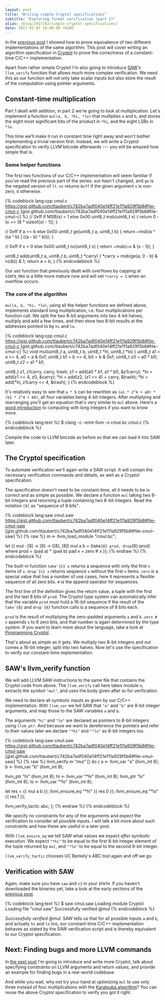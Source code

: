 ```yaml
---
layout: post
title: "Writing simple Cryptol specifications"
subtitle: "Exploring formal verification (part 2)"
alias: /blog/2017/02/simple-cryptol-specifications/
date: 2017-02-07 16:00:00 +0100
---
```


In the [previous post](/blog/2017/01/equivalence-proofs-with-saw/) I showed how to prove equivalence of two different implementations of the same algorithm. This post will cover writing an algorithm specification in [Cryptol](http://cryptol.net/) to prove the correctness of a constant-time C/C++ implementation.

Apart from rather simple Cryptol I'm also going to introduce [SAW](http://saw.galois.com/)'s `llvm_verify` function that allows much more complex verification. We need this as our function will not only take scalar inputs but also store the result of the computation using pointer arguments.

## Constant-time multiplication

Part 1 dealt with addition, in part 2 we're going to look at multiplication. Let's implement a function `mul(a, b, *hi, *lo)` that multiplies `a` and `b`, and stores the eight most significant bits of the product in `*hi`, and the eight LSBs in `*lo`.

This time we'll make it run in constant time right away and won't bother implementing a trivial version first. Instead, we will write a Cryptol specification to verify LLVM bitcode afterwards --- you will be amazed how simple that is.

### Some helper functions

The first two functions of our C/C++ implementation will seem familiar if you've read the previous part of the series. `msb` hasn't changed, and `ge` is the negated version of `lt`. `nz` returns `0xff` if the given argument `x` is non-zero, `0` otherwise.

{% codeblock lang:cpp cmul.c https://gist.github.com/ttaubert/c742ba7adf040e14ff21e111a929f5b8#file-cmul-c [gist.github.com/ttaubert/c742ba7adf040e14ff21e111a929f5b8#file-cmul-c] %}
// 0xff if MSB(x) = 1 else 0x00
uint8_t msb(uint8_t x) {
  return 0 - (x >> (8 * sizeof(x) - 1));
}

// 0xff if a >= b else 0x00
uint8_t ge(uint8_t a, uint8_t b) {
  return ~msb(a ^ ((a ^ b) | ((a - b) ^ b)));
}

// 0xff if x > 0 else 0x00
uint8_t nz(uint8_t x) {
  return ~msb(~x & (x - 1));
}

uint8_t add(uint8_t a, uint8_t b, uint8_t *carry) {
  *carry = msb(ge(a, 0 - b) & nz(b)) & 1;
  return a + b;
}
{% endcodeblock %}

Our `add` function that previously dealt with overflows by capping at `UINT8_MAX` is a little more mature now and will set `*carry = 1` when an overflow occurs.

### The core of the algorithm

`mul(a, b, *hi, *lo)`, using all the helper functions we defined above, implements standard long multiplication, i.e. four multiplications per function call. We split the two 8-bit arguments into two 4-bit halves, multiply and add a few times, and then store two 8-bit results at the addresses pointed to by `hi` and `lo`.

{% codeblock lang:cpp cmul.c https://gist.github.com/ttaubert/c742ba7adf040e14ff21e111a929f5b8#file-cmul-c [gist.github.com/ttaubert/c742ba7adf040e14ff21e111a929f5b8#file-cmul-c] %}
void mul(uint8_t a, uint8_t b, uint8_t *hi, uint8_t *lo) {
  uint8_t a1 = a >> 4, a0 = a & 0xf;
  uint8_t b1 = b >> 4, b0 = b & 0xf;
  uint8_t z0 = a0 * b0;
  uint8_t z2 = a1 * b1;

  uint8_t z1, z1carry, carry, trash;
  z1 = add(a0 * b1, a1 * b0, &z1carry);
  *lo = add(z1 << 4, z0, &carry);
  *hi = add(z2, (z1 >> 4) + carry, &trash);
  *hi = add(*hi, z1carry << 4, &trash);
}
{% endcodeblock %}

It's relatively easy to see that `a * b` can be rewritten as `(a1 * 2^4 + a0) * (b1 * 2^4 + b0)`, all four variables being 4-bit integers. After multiplying and rearranging you'll get an equation that's very similar to `mul` above. Here's a [good introduction](http://people.mpi-inf.mpg.de/~mehlhorn/ftp/chapter2A-en.pdf) to computing with long integers if you want to know more.

{% codeblock lang:text %}
$ clang -c -emit-llvm -o cmul.bc cmul.c
{% endcodeblock %}

Compile the code to LLVM bitcode as before so that we can load it into SAW later.

## The Cryptol specification

To automate verification we'll again write a SAW script. It will contain the necessary verification commands and details, as well as a Cryptol specification.

The specification doesn't need to be constant-time, all it needs to be is correct and as simple as possible. We declare a function `mul` taking two 8-bit integers and returning a tuple containing two 8-bit integers. Read the notation `[8]` as "sequence of 8 bits".

{% codeblock lang:saw cmul.saw https://gist.github.com/ttaubert/c742ba7adf040e14ff21e111a929f5b8#file-cmul-saw [gist.github.com/ttaubert/c742ba7adf040e14ff21e111a929f5b8#file-cmul-saw] %}
{% raw %}
m <- llvm_load_module "cmul.bc";

let {{
  mul : [8] -> [8] -> ([8], [8])
  mul a b = (take`{8} prod, drop`{8} prod)
      where prod = (pad a) * (pad b)
            pad x = zero # x
}};
{% endraw %}
{% endcodeblock %}

The built-in function ``take`{n} x`` returns a sequence with only the first `n` items of `x`. ``drop`{n} x`` returns sequence `x` without the first `n` items. `zero` is a special value that has a number of use cases, here it represents a flexible sequence of all zero bits. `#` is the append operator for sequences.

The first line of the definition gives the return value, a tuple with the first and the last 8 bits of `prod`. The Cryptol type system can automatically infer that the variable `prod` must hold a 16-bit sequence if the result of the ``take`{8}`` and ``drop`{8}`` function calls is a sequence of 8 bits each.

`prod` is the result of multiplying the zero-padded arguments `a` and `b`. `zero # x` appends `x` to 8 zero bits, and that number is again determined by the type system. If you want to learn more about the language, take a look at [Programming Cryptol](http://www.cryptol.net/files/ProgrammingCryptol.pdf).

That's about as simple as it gets. We multiply two 8-bit integers and out comes a 16-bit integer, split into two halves. Now let's use the specification to verify our constant-time implementation.

## SAW's llvm_verify function

We will add LLVM SAW instructions to the same file that contains the Cryptol code from above. The `llvm_verify` call here takes module `m`, extracts the symbol `"mul"`, and uses the body given after `do` for verification.

We need to declare all symbolic inputs as given by our C/C++ implementation. With `llvm_var` we tell SAW that `"a"` and `"b"` are 8-bit integer arguments, and map those to the SAW variables `a` and `b`.

The arguments `"hi"` and `"lo"` are declared as pointers to 8-bit integers using `llvm_ptr`. And because we want to dereference the pointers and refer to their values later we declare `"*hi"` and `"*lo"` as 8-bit integers too.

{% codeblock lang:saw cmul.saw https://gist.github.com/ttaubert/c742ba7adf040e14ff21e111a929f5b8#file-cmul-saw [gist.github.com/ttaubert/c742ba7adf040e14ff21e111a929f5b8#file-cmul-saw] %}
{% raw %}
llvm_verify m "mul" [] do {
  a <- llvm_var "a" (llvm_int 8);
  b <- llvm_var "b" (llvm_int 8);

  llvm_ptr "hi" (llvm_int 8);
  hi <- llvm_var "*hi" (llvm_int 8);
  llvm_ptr "lo" (llvm_int 8);
  lo <- llvm_var "*lo" (llvm_int 8);

  let res = {{ mul a b }};
  llvm_ensure_eq "*hi" {{ res.0 }};
  llvm_ensure_eq "*lo" {{ res.1 }};

  llvm_verify_tactic abc;
};
{% endraw %}
{% endcodeblock %}

We specify no constraints for any of the arguments and expect the verification to consider all possible inputs. I will talk a bit more about such constraints and how these are useful in a later post.

With `llvm_ensure_eq` we tell SAW what values we expect *after* symbolic execution. We expect `"*hi"` to be equal to the first 8-bit integer element of the tuple returned by `mul`, and `"*lo"` to be equal to the second 8-bit integer.

`llvm_verify_tactic` chooses UC Berkely's ABC tool again and off we go.

## Verification with SAW

Again, make sure you have `saw` and `z3` in your `$PATH`. If you haven't downloaded the binaries yet, take a look at the early sections of the [previous post](/blog/2017/01/equivalence-proofs-with-saw/).

{% codeblock lang:text %}
$ saw cmul.saw
Loading module Cryptol
Loading file "cmul.saw"
Successfully verified @mul
{% endcodeblock %}

*Successfully verified @mul.* SAW tells us that for all possible inputs `a` and `b`, and actually `hi` and `lo` too, our constant-time C/C++ implementation behaves as stated by the SAW verification script and is thereby equivalent to our Cryptol specification.

## Next: Finding bugs and more LLVM commands

In [the next post](/blog/2017/06/finding-and-fixing-real-world-bugs/) I'm going to introduce and write more Cryptol, talk about specifying constraints on LLVM arguments and return values, and provide an example for finding bugs in a real-world codebase.

And while you wait, why not try your hand at optimizing `mul` to use only three instead of four multiplications with the [Karatsuba algorithm](https://en.wikipedia.org/wiki/Karatsuba_algorithm)? You can reuse the above Cryptol specification to verify you got it right.
